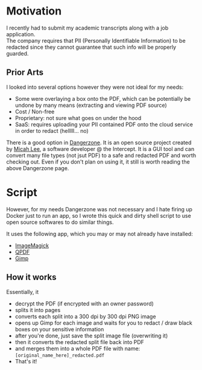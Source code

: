 # Motivation

I recently had to submit my academic transcripts along with a job application.  
The company requires that PII (Personally Identifiable Information) to be redacted since they cannot guarantee that such info will be properly guarded.

## Prior Arts

I looked into several options however they were not ideal for my needs:

-   Some were overlaying a box onto the PDF, which can be potentially be undone by many means (extracting and viewing PDF source)
-   Cost / Non-free
-   Proprietary: not sure what goes on under the hood
-   SaaS: requires uploading your PII contained PDF onto the cloud service in order to redact (helllll... no)

There is a good option in [Dangerzone](https://dangerzone.rocks/about.html). It is an open source project created by [Micah Lee](https://theintercept.com/staff/micah-lee/), a software developer @ the Intercept.
It is a GUI tool and can convert many file types (not jsut PDF) to a safe and redacted PDF and worth checking out. Even if you don't plan on using it, it still is worth reading the above Dangerzone page.

# Script

However, for my needs Dangerzone was not necessary and I hate firing up Docker just to run an app, so I wrote this quick and dirty shell script to use open source softwares to do similar things.

It uses the following app, which you may or may not already have installed:

-   [ImageMagick](https://imagemagick.org/index.php)
-   [QPDF](https://qpdf.readthedocs.io/en/stable/)
-   [Gimp](https://www.gimp.org/)

## How it works

Essentially, it

-   decrypt the PDF (if encrypted with an owner password)
-   splits it into pages
-   converts each split into a 300 dpi by 300 dpi PNG image
-   opens up Gimp for each image and waits for you to redact / draw black boxes on your sensitive information
-   after you're done, just save the split image file (overwriting it)
-   then it converts the redacted split file back into PDF
-   and merges them into a whole PDF file with name: `[original_name_here]_redacted.pdf`
-   That's it!
